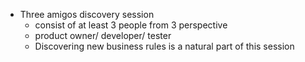 - Three amigos discovery session
    - consist of at least 3 people from 3 perspective
    - product owner/ developer/ tester
    - Discovering new business rules is a natural part of this session

